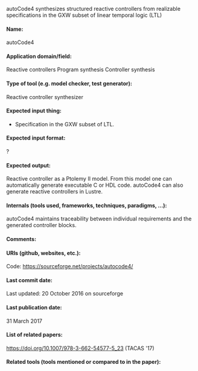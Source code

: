 autoCode4 synthesizes structured reactive controllers from realizable specifications in the GXW subset of linear temporal logic (LTL)

#### Name:
autoCode4

#### Application domain/field:
Reactive controllers
Program synthesis
Controller synthesis

#### Type of tool (e.g. model checker, test generator):
Reactive controller synthesizer

#### Expected input thing:
- Specification in the GXW subset of LTL.

#### Expected input format:
?

#### Expected output:
Reactive controller as a Ptolemy II model. From this model one can automatically generate executable C or HDL code.
autoCode4 can also generate reactive controllers in Lustre.

#### Internals (tools used, frameworks, techniques, paradigms, ...):
autoCode4 maintains traceability between individual requirements and the generated controller blocks.

#### Comments:

#### URIs (github, websites, etc.):
Code: https://sourceforge.net/projects/autocode4/

#### Last commit date:
Last updated: 20 October 2016 on sourceforge

#### Last publication date:
31 March 2017

#### List of related papers:
https://doi.org/10.1007/978-3-662-54577-5_23 (TACAS '17)

#### Related tools (tools mentioned or compared to in the paper):
